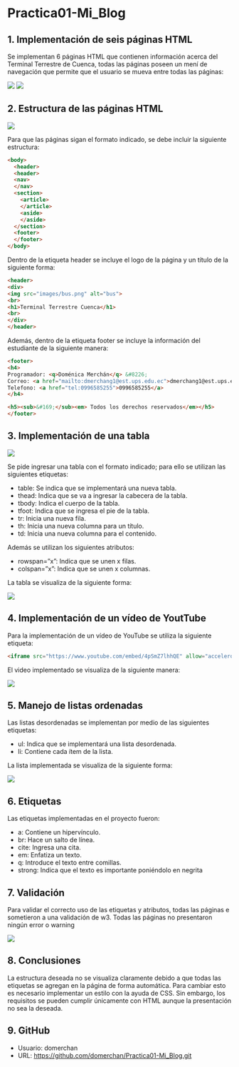 # Practica01-Mi_Blog
## 1.	Implementación de seis páginas HTML

Se implementan 6 páginas HTML que contienen información acerca del Terminal Terrestre de Cuenca, todas las páginas poseen un mení de navegación que permite que el usuario se mueva entre todas las páginas:

![](README/1.png)
![](README/2.png)

## 2. Estructura de las páginas HTML

![](README/3.png)

Para que las páginas sigan el formato indicado, se debe incluir la siguiente estructura:

```HTML
<body>
  <header>
  <header>
  <nav>
  </nav>
  <section>
    <article>
    </article>
    <aside>
    </aside>
  </section>
  <footer>
  </footer>
</body>
```

Dentro de la etiqueta header se incluye el logo de la página y un título de la siguiente forma:

```HTML
<header>
<div>
<img src="images/bus.png" alt="bus">
<br>
<h1>Terminal Terrestre Cuenca</h1>
<br>
</div>
</header>
```
Además, dentro de la etiqueta footer se incluye la información del estudiante de la siguiente manera:

```HTML
<footer>
<h4>
Programador: <q>Doménica Merchán</q> &#8226;
Correo: <a href="mailto:dmerchang1@est.ups.edu.ec">dmerchang1@est.ups.edu.ec</a> &#8226;
Telefono: <a href="tel:0996585255">0996585255</a>
</h4>

<h5><sub>&#169;</sub><em> Todos los derechos reservados</em></h5>
</footer>
```

## 3. Implementación de una tabla

![](README/4.png)

Se pide ingresar una tabla con el formato indicado; para ello se utilizan las siguientes etiquetas:

-	table: Se indica que se implementará una nueva tabla.
-	thead: Indica que se va a ingresar la cabecera de la tabla.
-	tbody: Indica el cuerpo de la tabla.
-	tfoot: Indica que se ingresa el pie de la tabla.
-	tr: Inicia una nueva fila.
-	th: Inicia una nueva columna para un título.
-	td: Inicia una nueva columna para el contenido.

Además se utilizan los siguientes atributos:

-	rowspan=”x”: Indica que se unen x filas.
-	colspan=”x”: Indica que se unen x columnas.

La tabla se visualiza de la siguiente forma:

![](README/5.png)

## 4.	Implementación de un vídeo de YoutTube

Para la implementación de un vídeo de YouTube se utiliza la siguiente etiqueta:

```HTML
<iframe src="https://www.youtube.com/embed/4pSmZ7lhhQE" allow="accelerometer; autoplay; encrypted-media; gyroscope; picture-in-picture" allowfullscreen></iframe>
```

El video implementado se visualiza de la siguiente manera:

![](README/6.png)

## 5.	Manejo de listas ordenadas

Las listas desordenadas se implementan por medio de las siguientes etiquetas:

-	ul: Indica que se implementará una lista desordenada.
-	li: Contiene cada ítem de la lista.

La lista implementada se visualiza de la siguiente forma:

![](README/7.png)

## 6.	Etiquetas

Las etiquetas implementadas en el proyecto fueron:

-	a: Contiene un hipervínculo.
-	br: Hace un salto de línea.
-	cite: Ingresa una cita.
-	em: Enfatiza un texto.
-	q: Introduce el texto entre comillas.
-	strong: Indica que el texto es importante poniéndolo en negrita

## 7.	Validación 

Para validar el correcto uso de las etiquetas y atributos, todas las páginas e sometieron a una validación de w3. Todas las páginas no presentaron ningún error o warning

![](README/8.png)

## 8.	Conclusiones

La estructura deseada no se visualiza claramente debido a que todas las etiquetas se agregan en la página de forma automática. Para cambiar esto es necesario implementar un estilo con la ayuda de CSS. Sin embargo, los requisitos se pueden cumplir únicamente con HTML aunque la presentación no sea la deseada.

## 9.	GitHub

-	Usuario: domerchan
-	URL: https://github.com/domerchan/Practica01-Mi_Blog.git






